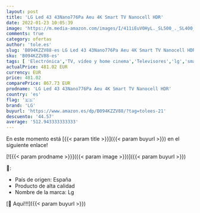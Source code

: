 ```yaml
---
layout: post
title: 'LG Led 43 43Nano776Pa Aeu 4K Smart TV Nanocell HDR'
date: 2022-01-23 10:05:39
image: 'https://m.media-amazon.com/images/I/411iEuV0HyL._SL500_._SL400_.jpg'
comments: true
category: ofertas
author: 'tole.es'
slug: 'B094KZZV88-es LG Led 43 43Nano776Pa Aeu 4K Smart TV Nanocell HDR'
sku: 'B094KZZV88-es'
tags: [ 'Electrónica','TV, vídeo y home cinema','Televisores','lg','smart','tv', ]
actualPrice: 481.02 EUR
currency: EUR
price: 481.02
comparePrice: 867.73 EUR
prodname: 'LG Led 43 43Nano776Pa Aeu 4K Smart TV Nanocell HDR'
country: 'es'
flag: '🇪🇸'
brand: 'LG'
buyurl: 'https://www.amazon.es/dp/B094KZZV88/?tag=tolees-21'
descuento: '44.57'
average: '512.943333333333'
---
```


En este momento está [{{< param title >}}]({{< param buyurl >}}) en el siguiente enlace!

[![{{< param prodname >}}]({{< param image >}})]({{< param buyurl >}})

🔎:

- País de origen: España
- Producto de alta calidad
- Nombre de la marca: Lg

[🛒 Aquí!!!]({{< param buyurl >}})
